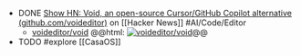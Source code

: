- DONE [Show HN: Void, an open-source Cursor/GitHub Copilot alternative (github.com/voideditor)](https://news.ycombinator.com/item?id=41563958) on [[Hacker News]] #AI/Code/Editor
	- [voideditor/void](https://github.com/voideditor/void)
	  @@html: <a href="https://github.com/voideditor/void/"><img src="https://github-readme-stats-astronomer.vercel.app/api/pin/?username=voideditor&repo=void&theme=tokyonight" alt="voideditor/void"/></a>@@
- TODO #explore [[CasaOS]]